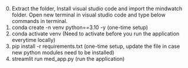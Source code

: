 0. Extract the folder, Install visual studio code and import the mindwatch folder. Open new terminal in visual studio code and type below commands in terminal.
1. conda create -n venv python==3.10 -y (one-time setup)
2. conda activate venv (Need to activate before you run the application everytime locally)
3. pip install -r requirements.txt (one-time setup, update the file in case new python modules need to be installed)
4. streamlit run med_app.py (run the application)